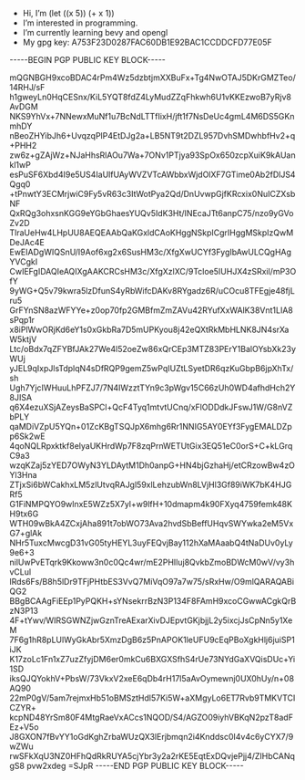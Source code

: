 - Hi, I’m (let ((x 5)) (+ x 1))
- I’m interested in programming.
- I’m currently learning bevy and opengl
- My gpg key: A753F23D0287FAC60DB1E92BAC1CCDDCFD77E05F

-----BEGIN PGP PUBLIC KEY BLOCK-----

mQGNBGH9xcoBDAC4rPm4Wz5dzbtjmXXBuFx+Tg4NwOTAJ5DKrGMZTeo/14RHJ/sF
h1gweyLn0HqCESnx/KiL5YQT8fdZ4LyMudZZqFhkwh6U1vKKEzwoB7yRjv8AvDGM
NKS9YhVx+7NNewxMuNf1u7BcNdLTTfIixH/jft1f7NsDeUc4gmL4M6DS5GKnmhDY
nBeoZHYibJh6+UvqzqPlP4EtDJg2a+LB5NT9t2DZL957DvhSMDwhbfHv2+q+PHH2
zw6z+gZAjWz+NJaHhsRlAOu7Wa+7ONv1PTjya93SpOx650zcpXuiK9kAUankl1wP
esPuSF6Xbd4I9e5US4IaUlfUAyWVZVTcAWbbxWjdOlXF7GTime0Ab2fDlJS4Qgq0
+tPnwtY3ECMrjwiC9Fy5vR63c3ItWotPya2Qd/DnUvwpGjfKRcxix0NuICZXsbNF
QxRQg3ohxsnKGG9eYGbGhaesYUQv5IdK3Ht/INEcaJTt6anpC75/nzo9yGVoZv2D
TlraUeHw4LHpUU8AEQEAAbQaKGxldCAoKHggNSkpICgrIHggMSkpIzQwMDeJAc4E
EwEIADgWIQSnU/I9Aof6xg2x6SusHM3c/XfgXwUCYf3FygIbAwULCQgHAgYVCgkI
CwIEFgIDAQIeAQIXgAAKCRCsHM3c/XfgXzlXC/9Tcloe5IUHJX4zSRxil/mP3OfY
9yWG+Q5v79kwra5lzDfunS4yRbWifcDAKv8RYgadz6R/uCOcu8TFEgje48fjLru5
GrFYnSN8azWFYYe+z0op70fp2GMBfmZmZAVu42RYufXxWAlK38Vnt1LIA8sPqp1r
x8iPlWwORjKd6eY1s0xGkbRa7D5mUPKyou8j42eQXtRkMbHLNK8JN4srXaW5ktjV
Ltc/oBdx7qZFYBfJAk27We4l52oeZw86xQrCEp3MTZ83PErY1BalOYsbXk23yWUj
yJEL9qIxpJlsTdplqN4sDfRQP9gemZ5wPqIUZtLSyetDR6qzKuGbpB6jpXhTx/sh
Ugh7YjcIWHuuLhPFZJ7/7N4IWzztTYn9c3pWgv15C66zUh0WD4afhdHch2Y8JISA
q6X4ezuXSjAZeysBaSPCl+QcF4Tyq1mtvtUCnq/xFlODDdkJFswJ1W/G8nVZbPLY
qaMDiVZpU5YQn+01ZcKBgTSQJpX6mhg6Rr1NNIG5AY0EYf3FygEMALDZpp6Sk2wE
4qoNQLRpxktkf8elyaUKHrdWp7F8zqPrnWETUtGix3EQ51eC0orS+C+kLGrqC9a3
wzqKZaj5zYED7OWyN3YLDAytM1Dh0anpG+HN4bjGzhaHj/etCRzowBw4zOYl3Hna
ZTjxSi6bWCakhxLM5zlUtvqRAJgl59xlLehzubWn8LVjHl3Gf89iWK7bK4HJGRf5
G1FiNMPQYO9wlnxE5WZz5X7yl+w9lfH+10dmapm4k90FXyq4759femk48KH9tx6G
WTH09wBkA4ZCxjAha891t7obWO73Ava2hvdSbBeffUHqvSWYwka2eM5VxG7+glAk
NHr5TuxcMwcgD31vG05tyHEYL3uyFEQvjBay112hXaMAaabQ4tNaDUv0yLy9e6+3
nilUwPvETqrk9Kkoww3n0c0Qc4wr/mE2PHIluj8QvkbZmoBDWcM0wV/vy3hvCLul
lRds6Fs/B8h5lDr9TFjPHtbES3VvQ7MiVqO97a7w75/sRxHw/O9mlQARAQABiQG2
BBgBCAAgFiEEp1PyPQKH+sYNsekrrBzN3P134F8FAmH9xcoCGwwACgkQrBzN3P13
4F+tYwv/WIRSGWNZjwGznTreAExarXivDJEpvtGKjbjjL2y5ixcjJsCpNn5y1XeM
7F6g1hR8pLUlWyGkAbr5XmzDgB6z5PnAPOK1leUFU9cEqPBoXgkHlj6juiSP1iJK
K17zoLc1Fn1xZ7uzZfyjDM6er0mkCu6BXGXSfhS4rUe73NYdGaXVQisDUc+Yi1SD
iksQJQYokhV+PbsW/73VkxV2xeE6qDb4rH17l5aAvOymewnj0UX0hUy/n+08AQ90
22mP0gV/5am7rejmxHb51oBMSztHdl57Ki5W+aXMgyLo6ET7Rvb9TMKVTCICZYR+
kcpND48YrSm80F4MtgRaeVxACcs1NQOD/S4/AGZO09iyhVBKqN2pzT8adFEz+V5o
J8GXON7fBvYY1oGdKghZrbaWUzQX3lErjbmqn2i4Knddsc0I4v4c6yCYX7/9wZWu
rwSFkXqU3NZ0HFhQdRkRUYA5cjYbr3y2a2rKE5EqtExDQvjePjj4/ZIHbCANqgS8
pvw2xdeg
=SJpR
-----END PGP PUBLIC KEY BLOCK-----
